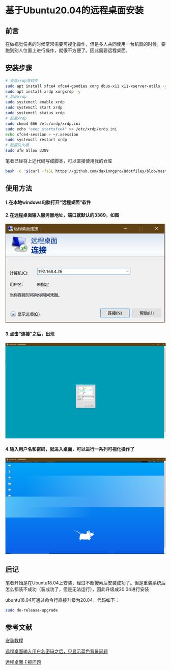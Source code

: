 # 基于Ubuntu20.04的远程桌面安装



## 前言

在做视觉任务的时候常常需要可视化操作，但是多人共同使用一台机器的时候，要跑到别人位置上进行操作，就很不方便了。因此需要远程桌面。

## 安装步骤

```bash
# 安装xrdp等软件
sudo apt install xfce4 xfce4-goodies xorg dbus-x11 x11-xserver-utils -y
sudo apt install xrdp xorgxrdp -y
# 启动xrdp
sudo systemctl enable xrdp
sudo systemctl start xrdp
sudo systemctl status xrdp
# 配置xrdp
sudo chmod 666 /etc/xrdp/xrdp.ini
sudo echo "exec startxfce4" >> /etc/xrdp/xrdp.ini
echo xfce4-session > ~/.xsession
sudo systemctl restart xrdp
# 配置防火墙
sudo ufw allow 3389
```

笔者已经将上述代码写成脚本，可以直接使用我的仓库

```bash
bash -c "$(curl -fsSL https://github.com/daxiongpro/Qdotfiles/blob/master/scripts/init_a_fresh_ubuntu/5.install_desktop.sh)"
```

## 使用方法

#### 1.在本地windows电脑打开“远程桌面”软件

#### 2.在远程桌面输入服务器地址，端口就默认的3389，如图

![image-20211122151130841](./img/image-20211122151130841.png)

#### 3.点击“连接”之后，出现

![image-20211122151400266](./img/image-20211122151400266.png)

#### 4.输入用户名和密码，就进入桌面，可以进行一系列可视化操作了

![image-20211122151529545](./img/image-20211122151529545.png)

## 后记

笔者开始是在Ubuntu18.04上安装，经过不断搜索后安装成功了。但是重装系统后怎么都装不成功（装成功了，但是无法运行），因此升级成20.04进行安装

ubuntu18.04可通过命令行直接升级为20.04，代码如下：

```bash
sudo do-release-upgrade
```



## 参考文献

[安装教程](https://zhuanlan.zhihu.com/p/149501381)

[远程桌面输入用户名密码之后，只显示蓝色背景问题](https://github.com/quaggalinux/ubuntu18.04_desktop_fix_xorg_not_compatible)

[远程桌面卡顿问题](https://blog.lopygo.com/2020/2020-04-27-remote-desktop-without-display/)